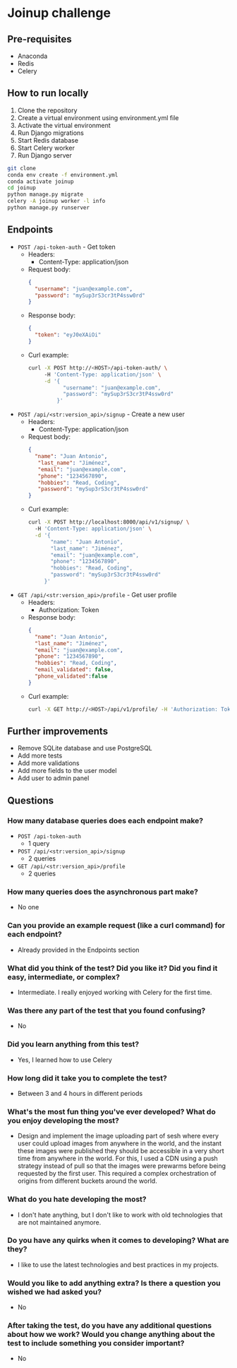 Joinup challenge
================

## Pre-requisites
* Anaconda
* Redis
* Celery

## How to run locally

1. Clone the repository
2. Create a virtual environment using environment.yml file
3. Activate the virtual environment
4. Run Django migrations
5. Start Redis database
6. Start Celery worker
7. Run Django server

```bash
git clone
conda env create -f environment.yml
conda activate joinup
cd joinup
python manage.py migrate
celery -A joinup worker -l info
python manage.py runserver
```

## Endpoints

* `POST /api-token-auth` - Get token
  * Headers:
    * Content-Type: application/json
  * Request body:
    ```json
    {
      "username": "juan@example.com",
      "password": "mySup3rS3cr3tP4ssw0rd"
    }
    ```
  * Response body:
    ```json
    {
      "token": "eyJ0eXAiOi"
    }
    ```
  * Curl example:
    ```bash
    curl -X POST http://<HOST>/api-token-auth/ \                                                                                                                                                                                                                               ─╯
         -H 'Content-Type: application/json' \
         -d '{
               "username": "juan@example.com",
               "password": "mySup3rS3cr3tP4ssw0rd"
             }'
    ``` 
* `POST /api/<str:version_api>/signup` - Create a new user
  * Headers:
    * Content-Type: application/json
  * Request body:
    ```json
    {
      "name": "Juan Antonio",
       "last_name": "Jiménez",
       "email": "juan@example.com",
       "phone": "1234567890",
       "hobbies": "Read, Coding",
       "password": "mySup3rS3cr3tP4ssw0rd"
    }
    ```
  * Curl example:
    ```bash
    curl -X POST http://localhost:8000/api/v1/signup/ \                                                                                                                                                                                                                                ─╯
      -H 'Content-Type: application/json' \
      -d '{
           "name": "Juan Antonio",
           "last_name": "Jiménez",
           "email": "juan@example.com",
           "phone": "1234567890",
           "hobbies": "Read, Coding",
           "password": "mySup3rS3cr3tP4ssw0rd"
         }'
    ```
* `GET /api/<str:version_api>/profile` - Get user profile
  * Headers:
    * Authorization: Token <token>
  * Response body:
    ```json
    {
      "name": "Juan Antonio",
      "last_name": "Jiménez",
      "email": "juan@example.com",
      "phone": "1234567890",
      "hobbies": "Read, Coding",
      "email_validated": false,
      "phone_validated":false
    }
    ```
  * Curl example:
    ```bash
    curl -X GET http://<HOST>/api/v1/profile/ -H 'Authorization: Token 4278100a270ebad6ba5896edea3a21999da561eb'
    ```

## Further improvements
* Remove SQLite database and use PostgreSQL
* Add more tests
* Add more validations
* Add more fields to the user model
* Add user to admin panel

## Questions

### How many database queries does each endpoint make?
  * `POST /api-token-auth`
    * 1 query
  * `POST /api/<str:version_api>/signup`
    * 2 queries
  * `GET /api/<str:version_api>/profile`
    * 2 queries
### How many queries does the asynchronous part make?
  * No one
### Can you provide an example request (like a curl command) for each endpoint?
  * Already provided in the Endpoints section
### What did you think of the test? Did you like it? Did you find it easy, intermediate, or complex?
  * Intermediate. I really enjoyed working with Celery for the first time. 
### Was there any part of the test that you found confusing?
  * No
### Did you learn anything from this test?
  * Yes, I learned how to use Celery
### How long did it take you to complete the test?
* Between 3 and 4 hours in different periods
### What's the most fun thing you've ever developed? What do you enjoy developing the most?
* Design and implement the image uploading part of sesh where every user could upload images from anywhere in the world, and the instant these images were published they should be accessible in a very short time from anywhere in the world. For this, I used a CDN using a push strategy instead of pull so that the images were prewarms before being requested by the first user. This required a complex orchestration of origins from different buckets around the world.
### What do you hate developing the most?
* I don't hate anything, but I don't like to work with old technologies that are not maintained anymore.
### Do you have any quirks when it comes to developing? What are they?
* I like to use the latest technologies and best practices in my projects.
### Would you like to add anything extra? Is there a question you wished we had asked you?
* No
### After taking the test, do you have any additional questions about how we work? Would you change anything about the test to include something you consider important?
* No